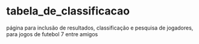 # tabela_de_classificacao
página para inclusão de resultados, classificação e pesquisa de jogadores, para jogos de futebol 7 entre amigos
